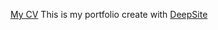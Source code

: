  [My CV](http://nguyennhatnam.id.vn/?utm_source=zalo&utm_medium=zalo&utm_campaign=zalo)
This is my portfolio create with [DeepSite](https://huggingface.co/spaces/enzostvs/deepsite)
